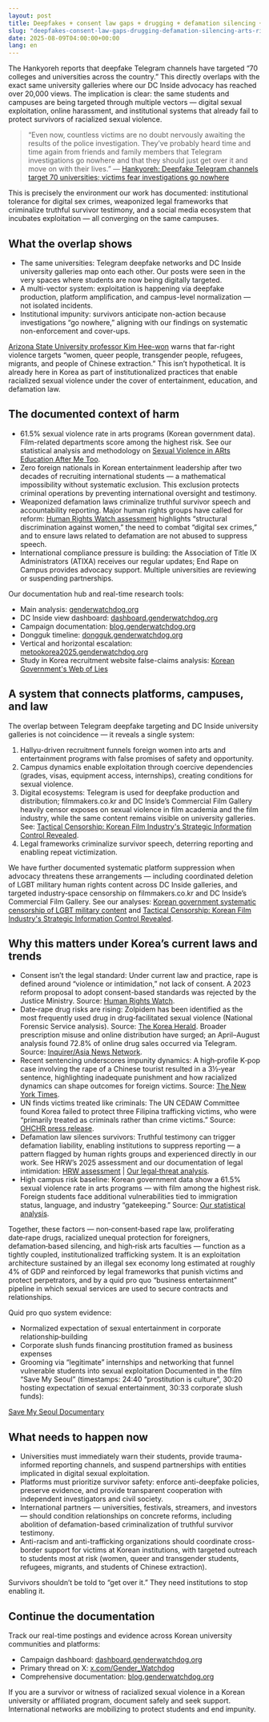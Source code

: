 ```yaml
---
layout: post
title: Deepfakes + consent law gaps + drugging + defamation silencing + arts risk + business‑entertainment pipeline
slug: "deepfakes-consent-law-gaps-drugging-defamation-silencing-arts-risk-businessentertainment-pipeline"
date: 2025-08-09T04:00:00+00:00
lang: en
---
```


The Hankyoreh reports that deepfake Telegram channels have targeted “70 colleges and universities across the country.” This directly overlaps with the exact same university galleries where our DC Inside advocacy has reached over 20,000 views. The implication is clear: the same students and campuses are being targeted through multiple vectors — digital sexual exploitation, online harassment, and institutional systems that already fail to protect survivors of racialized sexual violence.

> “Even now, countless victims are no doubt nervously awaiting the results of the police investigation. They’ve probably heard time and time again from friends and family members that Telegram investigations go nowhere and that they should just get over it and move on with their lives.” — [Hankyoreh: Deepfake Telegram channels target 70 universities; victims fear investigations go nowhere](https://english.hani.co.kr/arti/english_edition/e_national/1157369.html)

This is precisely the environment our work has documented: institutional tolerance for digital sex crimes, weaponized legal frameworks that criminalize truthful survivor testimony, and a social media ecosystem that incubates exploitation — all converging on the same campuses.


## What the overlap shows

- The same universities: Telegram deepfake networks and DC Inside university galleries map onto each other. Our posts were seen in the very spaces where students are now being digitally targeted.
- A multi-vector system: exploitation is happening via deepfake production, platform amplification, and campus-level normalization — not isolated incidents.
- Institutional impunity: survivors anticipate non-action because investigations “go nowhere,” aligning with our findings on systematic non-enforcement and cover-ups.

[Arizona State University professor Kim Hee-won](https://english.hani.co.kr/arti/english_edition/english_editorials/1210450.html) warns that far-right violence targets “women, queer people, transgender people, refugees, migrants, and people of Chinese extraction.” This isn’t hypothetical. It is already here in Korea as part of institutionalized practices that enable racialized sexual violence under the cover of entertainment, education, and defamation law.

## The documented context of harm

- 61.5% sexual violence rate in arts programs (Korean government data). Film-related departments score among the highest risk. See our statistical analysis and methodology on [Sexual Violence in ARts Education After Me Too](https://blog.genderwatchdog.org/sexual-violence-in-arts-education-after-me-too-current-status-and-policy-issues/).
- Zero foreign nationals in Korean entertainment leadership after two decades of recruiting international students — a mathematical impossibility without systematic exclusion. This exclusion protects criminal operations by preventing international oversight and testimony.
- Weaponized defamation laws criminalize truthful survivor speech and accountability reporting. Major human rights groups have called for reform: [Human Rights Watch assessment](https://www.hrw.org/ja/news/2025/06/24/south-korea-human-rights-issues-for-new-government) highlights “structural discrimination against women,” the need to combat “digital sex crimes,” and to ensure laws related to defamation are not abused to suppress speech.
- International compliance pressure is building: the Association of Title IX Administrators (ATIXA) receives our regular updates; End Rape on Campus provides advocacy support. Multiple universities are reviewing or suspending partnerships.

Our documentation hub and real-time research tools:

- Main analysis: [genderwatchdog.org](https://genderwatchdog.org/)
- DC Inside view dashboard: [dashboard.genderwatchdog.org](https://dashboard.genderwatchdog.org/)
- Campaign documentation: [blog.genderwatchdog.org](https://blog.genderwatchdog.org/)
- Dongguk timeline: [dongguk.genderwatchdog.org](https://dongguk.genderwatchdog.org/)
- Vertical and horizontal escalation: [metookorea2025.genderwatchdog.org](https://metookorea2025.genderwatchdog.org/)
 - Study in Korea recruitment website false-claims analysis: [Korean Government's Web of Lies](https://blog.genderwatchdog.org/korean-governments-web-of-lies-how-false-claims-to-international-students-reveal-a-criminal-organization/)

## A system that connects platforms, campuses, and law

The overlap between Telegram deepfake targeting and DC Inside university galleries is not coincidence — it reveals a single system:

1. Hallyu-driven recruitment funnels foreign women into arts and entertainment programs with false promises of safety and opportunity.
2. Campus dynamics enable exploitation through coercive dependencies (grades, visas, equipment access, internships), creating conditions for sexual violence.
3. Digital ecosystems: Telegram is used for deepfake production and distribution; filmmakers.co.kr and DC Inside’s Commercial Film Gallery heavily censor exposes on sexual violence in film academia and the film industry, while the same content remains visible on university galleries. See: [Tactical Censorship: Korean Film Industry's Strategic Information Control Revealed](https://blog.genderwatchdog.org/tactical-censorship-film-industrys-strategic-information-control-revealed/).
4. Legal frameworks criminalize survivor speech, deterring reporting and enabling repeat victimization.

We have further documented systematic platform suppression when advocacy threatens these arrangements — including coordinated deletion of LGBT military human rights content across DC Inside galleries, and targeted industry‑space censorship on filmmakers.co.kr and DC Inside’s Commercial Film Gallery. See our analyses: [Korean government systematic censorship of LGBT military content](https://blog.genderwatchdog.org/korean-government-systematic-censorship-of-lgbt-military-content-evidence-of-institutional-suppression/) and [Tactical Censorship: Korean Film Industry's Strategic Information Control Revealed](https://blog.genderwatchdog.org/tactical-censorship-film-industrys-strategic-information-control-revealed/).

## Why this matters under Korea’s current laws and trends

- Consent isn’t the legal standard: Under current law and practice, rape is defined around “violence or intimidation,” not lack of consent. A 2023 reform proposal to adopt consent-based standards was rejected by the Justice Ministry. Source: [Human Rights Watch](https://www.hrw.org/news/2023/02/01/south-korea-cancels-plans-update-definition-rape).
- Date‑rape drug risks are rising: Zolpidem has been identified as the most frequently used drug in drug‑facilitated sexual violence (National Forensic Service analysis). Source: [The Korea Herald](https://m.koreaherald.com/article/883032). Broader prescription misuse and online distribution have surged; an April–August analysis found 72.8% of online drug sales occurred via Telegram. Source: [Inquirer/Asia News Network](https://newsinfo.inquirer.net/1677890/addiction-rise-in-once-drug-free-south-korea).
- Recent sentencing underscores impunity dynamics: A high‑profile K‑pop case involving the rape of a Chinese tourist resulted in a 3½‑year sentence, highlighting inadequate punishment and how racialized dynamics can shape outcomes for foreign victims. Source: [The New York Times](https://www.nytimes.com/2025/07/10/world/asia/kpop-taeil-sentenced-sex-crime.html).
- UN finds victims treated like criminals: The UN CEDAW Committee found Korea failed to protect three Filipina trafficking victims, who were “primarily treated as criminals rather than crime victims.” Source: [OHCHR press release](https://www.ohchr.org/en/press-releases/2023/11/korea-failed-protect-three-filipino-women-trafficking-victims-and-ensure).
- Defamation law silences survivors: Truthful testimony can trigger defamation liability, enabling institutions to suppress reporting — a pattern flagged by human rights groups and experienced directly in our work. See HRW’s 2025 assessment and our documentation of legal intimidation: [HRW assessment](https://www.hrw.org/ja/news/2025/06/24/south-korea-human-rights-issues-for-new-government) | [Our legal‑threat analysis](https://blog.genderwatchdog.org/sidus-legal-threat-backfires-evidence-of-corporate-panic-and-institutional-cover-up-at-dongguk-university/).
- High campus risk baseline: Korean government data show a 61.5% sexual violence rate in arts programs — with film among the highest risk. Foreign students face additional vulnerabilities tied to immigration status, language, and industry “gatekeeping.” Source: [Our statistical analysis](https://blog.genderwatchdog.org/counting-the-invisible-female-international-students-and-sexual-violence-in-korean-arts-programs-2008-2025/).

Together, these factors — non‑consent‑based rape law, proliferating date‑rape drugs, racialized unequal protection for foreigners, defamation‑based silencing, and high‑risk arts faculties — function as a tightly coupled, institutionalized trafficking system. It is an exploitation architecture sustained by an illegal sex economy long estimated at roughly 4% of GDP and reinforced by legal frameworks that punish victims and protect perpetrators, and by a quid pro quo “business entertainment” pipeline in which sexual services are used to secure contracts and relationships.

Quid pro quo system evidence:
- Normalized expectation of sexual entertainment in corporate relationship‑building
- Corporate slush funds financing prostitution framed as business expenses
- Grooming via “legitimate” internships and networking that funnel vulnerable students into sexual exploitation
Documented in the film “Save My Seoul” (timestamps: 24:40 “prostitution is culture”, 30:20 hosting expectation of sexual entertainment, 30:33 corporate slush funds): 

[Save My Seoul Documentary](https://watch.civl.com/programs/save-my-seoul)

## What needs to happen now

- Universities must immediately warn their students, provide trauma-informed reporting channels, and suspend partnerships with entities implicated in digital sexual exploitation.
- Platforms must prioritize survivor safety: enforce anti-deepfake policies, preserve evidence, and provide transparent cooperation with independent investigators and civil society.
- International partners — universities, festivals, streamers, and investors — should condition relationships on concrete reforms, including abolition of defamation-based criminalization of truthful survivor testimony.
- Anti-racism and anti-trafficking organizations should coordinate cross-border support for victims at Korean institutions, with targeted outreach to students most at risk (women, queer and transgender students, refugees, migrants, and students of Chinese extraction).

Survivors shouldn’t be told to “get over it.” They need institutions to stop enabling it.

## Continue the documentation

Track our real-time postings and evidence across Korean university communities and platforms:

- Campaign dashboard: [dashboard.genderwatchdog.org](https://dashboard.genderwatchdog.org/)
- Primary thread on X: [x.com/Gender_Watchdog](https://x.com/Gender_Watchdog/status/1932241896396795999)
- Comprehensive documentation: [blog.genderwatchdog.org](https://blog.genderwatchdog.org/)

If you are a survivor or witness of racialized sexual violence in a Korean university or affiliated program, document safely and seek support. International networks are mobilizing to protect students and end impunity.

